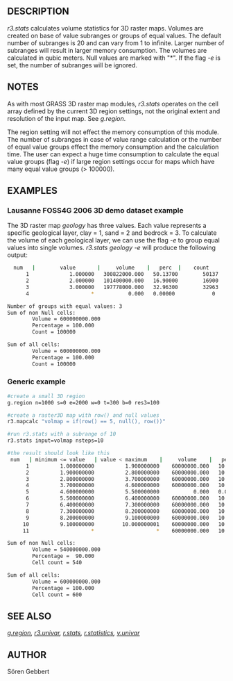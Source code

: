 ## DESCRIPTION

*r3.stats* calculates volume statistics for 3D raster maps. Volumes are
created on base of value subranges or groups of equal values. The
default number of subranges is 20 and can vary from 1 to infinite.
Larger number of subranges will result in larger memory consumption. The
volumes are calculated in qubic meters. Null values are marked with
"\*". If the flag *-e* is set, the number of subranges will be ignored.

## NOTES

As with most GRASS 3D raster map modules, *r3.stats* operates on the
cell array defined by the current 3D region settings, not the original
extent and resolution of the input map. See *g.region*.

The region setting will not effect the memory consumption of this
module. The number of subranges in case of value range calculation or
the number of equal value groups effect the memory consumption and the
calculation time. The user can expect a huge time consumption to
calculate the equal value groups (flag *-e*) if large region settings
occur for maps which have many equal value groups (\> 100000).

## EXAMPLES

### Lausanne FOSS4G 2006 3D demo dataset example

The 3D raster map *geology* has three values. Each value represents a
specific geological layer, clay = 1, sand = 2 and bedrock = 3. To
calculate the volume of each geological layer, we can use the flag *-e*
to group equal values into single volumes. *r3.stats geology -e* will
produce the following output:

```sh
  num   |        value       |     volume    |   perc  |    count
      1             1.000000   300822000.000   50.13700        50137
      2             2.000000   101400000.000   16.90000        16900
      3             3.000000   197778000.000   32.96300        32963
      4                    *           0.000   0.00000            0

Number of groups with equal values: 3
Sum of non Null cells:
        Volume = 600000000.000
        Percentage = 100.000
        Count = 100000

Sum of all cells:
        Volume = 600000000.000
        Percentage = 100.000
        Count = 100000

```

### Generic example

```sh
#create a small 3D region
g.region n=1000 s=0 e=2000 w=0 t=300 b=0 res3=100

#create a raster3D map with row() and null values
r3.mapcalc "volmap = if(row() == 5, null(), row())"

#run r3.stats with a subrange of 10
r3.stats input=volmap nsteps=10

#the result should look like this
 num   | minimum <= value   | value < maximum    |     volume    |   perc  | cell count
      1          1.000000000          1.900000000    60000000.000   10.00000           60
      2          1.900000000          2.800000000    60000000.000   10.00000           60
      3          2.800000000          3.700000000    60000000.000   10.00000           60
      4          3.700000000          4.600000000    60000000.000   10.00000           60
      5          4.600000000          5.500000000           0.000   0.00000            0
      6          5.500000000          6.400000000    60000000.000   10.00000           60
      7          6.400000000          7.300000000    60000000.000   10.00000           60
      8          7.300000000          8.200000000    60000000.000   10.00000           60
      9          8.200000000          9.100000000    60000000.000   10.00000           60
     10          9.100000000         10.000000001    60000000.000   10.00000           60
     11                    *                    *    60000000.000   10.00000           60

Sum of non Null cells:
        Volume = 540000000.000
        Percentage =  90.000
        Cell count = 540

Sum of all cells:
        Volume = 600000000.000
        Percentage = 100.000
        Cell count = 600
```

## SEE ALSO

*[g.region](g.region.md), [r3.univar](r3.univar.md),
[r.stats](r.stats.md), [r.statistics](r.statistics.md),
[v.univar](v.univar.md)*

## AUTHOR

Sören Gebbert
